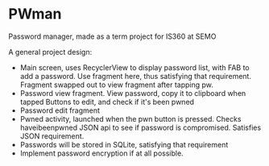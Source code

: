 # PWman
Password manager, made as a term project for IS360 at SEMO

A general project design:
- Main screen, uses RecyclerView to display password list, with FAB to add a password.
Use fragment here, thus satisfying that requirement. Fragment swapped out to view fragment after tapping pw.
- Password view fragment. View password, copy it to clipboard when tapped
Buttons to edit, and check if it's been pwned
- Password edit fragment
- Pwned activity, launched when the pwn button is pressed. Checks haveibeenpwned JSON api to see if password is compromised.
Satisfies JSON requirement.
- Passwords will be stored in SQLite, satisfying that requirement
- Implement password encryption if at all possible.

